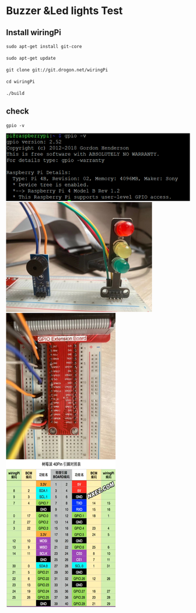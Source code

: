 # Buzzer &Led lights Test

## Install wiringPi
```
sudo apt-get install git-core

sudo apt-get update

git clone git://git.drogon.net/wiringPi

cd wiringPi

./build
```
## check
```
gpio -v
```
![image](https://github.com/zeyuan-song0204/Remote-infrared-thermometer-/blob/main/image_forder/gpio%20-v.PNG)<br>
<img src="https://github.com/zeyuan-song0204/Remote-infrared-thermometer-/blob/main/image_forder/led%26buzzer.jpg" width="400" height="300"/><br>
<img src="https://github.com/zeyuan-song0204/Remote-infrared-thermometer-/blob/main/image_forder/GPIO%20Extension%20Board.jpg" width="300" height="400"/>
<img src="https://github.com/zeyuan-song0204/Remote-infrared-thermometer-/blob/main/image_forder/gpio%20table.PNG" width="300" height="400"/>
